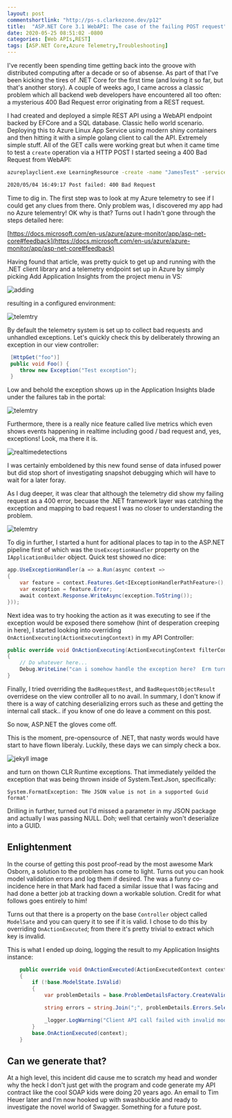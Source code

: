```yaml
---
layout: post
commentshortlink: "http://ps-s.clarkezone.dev/p12"
title:  "ASP.NET Core 3.1 WebAPI: The case of the failing POST request"
date: 2020-05-25 08:51:02 -0800
categories: [Web APIs,REST]
tags: [ASP.NET Core,Azure Telemetry,Troubleshooting]
---
```


I've recently been spending time getting back into the groove with distributed computing after a decade or so of absense.  As part of that I've been kicking the tires of .NET Core for the first time (and loving it so far, but that's another story).  A couple of weeks ago, I came across a classic problem which all backend web developers have encountered all too often: a mysterious 400 Bad Request error originating from a REST request.

I had created and deployed a simple REST API using a WebAPI endpoint backed by EFCore and a SQL database. Classic hello world scenario.  Deploying this to Azure Linux App Service using modern shiny containers and then hitting it with a simple golang client to call the API.  Extremely simple stuff.  All of the GET calls were working great but when it came time to test a `create` operation via a HTTP POST I started seeing a 400 Bad Request from WebAPI:

```bat
azureplayclient.exe LearningResource -create -name "JamesTest" -serviceid "6ca52516-d42e-46a1-6a0e-087dd9ec1a7" -uri "http://mytestlearningresource"

2020/05/04 16:49:17 Post failed: 400 Bad Request
```

Time to dig in.  The first step was to look at my Azure telemetry to see if I could get any clues from there.  Only problem was, I discovered my app had no Azure telementry!  OK why is that?  Turns out I hadn't gone through the steps detailed here:

[https://docs.microsoft.com/en-us/azure/azure-monitor/app/asp-net-core#feedback](https://docs.microsoft.com/en-us/azure/azure-monitor/app/asp-net-core#feedback)

Having found that article, was pretty quick to get up and running with the .NET client library and a telemetry endpoint set up in Azure by simply picking Add Application Insights from the project menu in VS:

![adding](/static/img/2020-05-25-case-of-failing-post/addtelemetry.png)

resulting in a configured environment:

![telemtry](/static/img/2020-05-25-case-of-failing-post/configured.png)

By default the telemetry system is set up to collect bad requests and unhandled exceptions.  Let's quickly check this by deliberately throwing an exception in our view controller:

```cs
 [HttpGet("foo")]
 public void Foo() {
    throw new Exception("Test exception");
 }

```

Low and behold the exception shows up in the Application Insights blade under the failures tab in the portal:

![telemtry](/static/img/2020-05-25-case-of-failing-post/exceptiondetails.png)

Furthermore, there is a really nice feature called live metrics which even shows events happening in realtime including good / bad request and, yes, exceptions!  Look, ma there it is.

![realtimedetections](/static/img/2020-05-25-case-of-failing-post/lookmatheresmyexception.png)

I was certainly emboldened by this new found sense of data infused power but did stop short of investigating snapshot debugging which will have to wait for a later foray.

As I dug deeper, it was clear that although the telemetry did show my failing request as a 400 error, becuase the .NET framework layer was catching the exception and mapping to bad request I was no closer to understanding the problem.

![telemtry](/static/img/2020-05-25-case-of-failing-post/400error.png)

To dig in further, I started a hunt for aditional places to tap in to the ASP.NET pipeline first of which  was the `UseExceptionHandler` property on the `IApplicationBuilder` object.   Quick test showed no dice:

```cs
app.UseExceptionHandler(a => a.Run(async context =>
{
    var feature = context.Features.Get<IExceptionHandlerPathFeature>();
    var exception = feature.Error;
    await context.Response.WriteAsync(exception.ToString());
}));
```

Next idea was to try hooking the action as it was executing to see if the exception would be exposed there somehow (hint of desperation creeping in here), I started looking into overriding `OnActionExecuting(ActionExecutingContext)` in my API Controller:

```cs
public override void OnActionExecuting(ActionExecutingContext filterContext)
{
    // Do whatever here...
    Debug.WriteLine("can i somehow handle the exception here?  Erm turns out no.");
}
```

Finally, I tried overriding the `BadRequestRest`, and `BadRequestObjectResult` overridese on the view controller all to no avail.  In summary, I don't know if there is a way of catching deserializing errors such as these and getting the internal call stack.. if you know of one do leave a comment on this post.

So now, ASP.NET the gloves come off.

This is the moment, pre-opensource of .NET, that nasty words would have start to have flown liberaly.  Luckily, these days we can simply check a box.

![jekyll image](/static/img/2020-05-25-case-of-failing-post/enablesourcestepping.png)

and turn on thown CLR Runtime exceptions.  That immediately yeilded the exception that was being thrown inside of System.Text.Json, specifically:

`System.FormatException: THe JSON value is not in a supported Guid format'`

Drilling in further, turned out I'd missed a parameter in my JSON package and actually I was passing NULL.  Doh; well that certainly won't deserialize into a GUID.

## Enlightenment

In the course of getting this post proof-read by the most awesome Mark Osborn, a solution to the problem has come to light.  Turns out you can hook model validation errors and log them if desired.  The was a funny co-incidence here in that Mark had faced a similar issue that I was facing and had done a better job at tracking down a workable solution.  Credit for what follows goes entirely to him!

Turns out that there is a property on the base `Controller` object called `ModelSate` and you can query it to see if it is valid.  I chose to do this by overriding `OnActionExecuted`; from there it's pretty trivial to extract which key is invalid.

This is what I ended up doing, logging the result to my Application Insights instance:

```cs
    public override void OnActionExecuted(ActionExecutedContext context)
    {
        if (!base.ModelState.IsValid)
        {
            var problemDetails = base.ProblemDetailsFactory.CreateValidationProblemDetails(base.HttpContext, base.ModelState);

            string errors = string.Join(";", problemDetails.Errors.Select(x => "key:" + x.Key + " error:" + x.Value[0]));

            _logger.LogWarning("Client API call failed with invalid model state: key {0} with problem ", errors);
        }
        base.OnActionExecuted(context);
    }
```

## Can we generate that?

At a high level, this incident did cause me to scratch my head and wonder why the heck I don't just get with the program and code generate my API contract like the cool SOAP kids were doing 20 years ago.  An email to Tim Heuer later and I'm now hooked up with swashbuckle and ready to investigate the novel world of Swagger.  Something for a future post.
